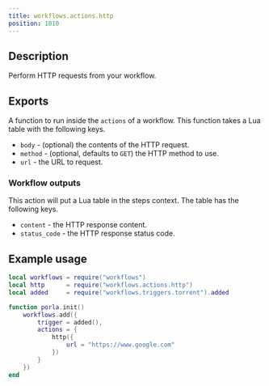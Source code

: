 ```yaml
---
title: workflows.actions.http
position: 1010
---
```


## Description

Perform HTTP requests from your workflow.

## Exports

A function to run inside the `actions` of a workflow. This function takes a Lua
table with the following keys.

 * `body` - (optional) the contents of the HTTP request.
 * `method` - (optional, defaults to `GET`) the HTTP method to use.
 * `url` - the URL to request.

### Workflow outputs

This action will put a Lua table in the steps context. The table has the
following keys.

 * `content` - the HTTP response content.
 * `status_code` - the HTTP response status code.

## Example usage

```lua
local workflows = require("workflows")
local http      = require("workflows.actions.http")
local added     = require("workflows.triggers.torrent").added

function porla.init()
    workflows.add({
        trigger = added(),
        actions = {
            http({
                url = "https://www.google.com"
            })
        }
    })
end
```
